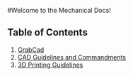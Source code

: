 #Welcome to the Mechanical Docs!

## Table of Contents
1. [GrabCad](grabcad.md)
2. [CAD Guidelines and Commandments](cad-guidelines.md)
3. [3D Printing Guidelines](3d-printing-guidelines.md)
